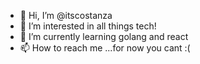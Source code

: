- 👋 Hi, I’m @itscostanza
- 👀 I’m interested in all things tech!
- 🌱 I’m currently learning golang and react
- 📫 How to reach me ...for now you cant :( 

<!---
itscostanza/itscostanza is a ✨ special ✨ repository because its `README.md` (this file) appears on your GitHub profile.
You can click the Preview link to take a look at your changes.
--->
